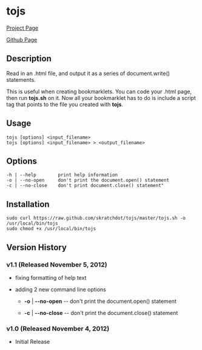 # tojs #

[Project Page](http://skratchdot.com/projects/tojs/)

[Github Page](https://github.com/skratchdot/tojs/)

## Description ##

Read in an .html file, and output it as a series of document.write() statements.

This is useful when creating bookmarklets.  You can code your .html page, then
run **tojs.sh** on it. Now all your bookmarklet has to do is include a script tag
that points to the file you created with **tojs**.


## Usage ##

    tojs [options] <input_filename>
    tojs [options] <input_filename> > <output_filename>


## Options ##

    -h | --help        print help information
    -o | --no-open     don't print the document.open() statement
    -c | --no-close    don't print document.close() statement"


## Installation ##

    sudo curl https://raw.github.com/skratchdot/tojs/master/tojs.sh -o /usr/local/bin/tojs
    sudo chmod +x /usr/local/bin/tojs


## Version History ##

### v1.1 (Released November 5, 2012)

- fixing formatting of help text

- adding 2 new command line options

  - **-o** | **--no-open** -- don't print the document.open() statement

  - **-c** | **--no-close** -- don't print the document.close() statement

### v1.0 (Released November 4, 2012)

- Initial Release
